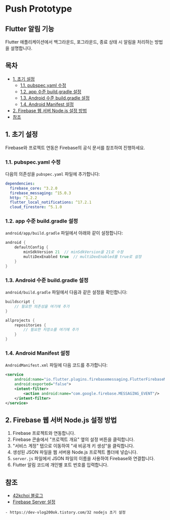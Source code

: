 
# Push Prototype

## Flutter 알림 기능

Flutter 애플리케이션에서 백그라운드, 포그라운드, 종료 상태 시 알림을 처리하는 방법을 설명합니다.

## 목차
- [1. 초기 설정](#1-초기-설정)
  - [1.1. pubspec.yaml 수정](#11-pubspecyaml-수정)
  - [1.2. app 수준 build.gradle 설정](#12-app-수준-buildgradle-설정)
  - [1.3. Android 수준 build.gradle 설정](#13-android-수준-buildgradle-설정)
  - [1.4. Android Manifest 설정](#14-android-manifest-설정)
- [2. Firebase 웹 서버 Node.js 설정 방법](#2-firebase-웹-서버-nodejs-설정-방법)
- [참조](#참조)

## 1. 초기 설정

Firebase와 프로젝트 연동은 Firebase의 공식 문서를 참조하여 진행하세요.

### 1.1. pubspec.yaml 수정

다음의 의존성을 `pubspec.yaml` 파일에 추가합니다:

```yaml
dependencies:
  firebase_core: ^3.2.0 
  firebase_messaging: ^15.0.3
  http: ^1.2.2
  flutter_local_notifications: ^17.2.1
  cloud_firestore: ^5.1.0
```

### 1.2. app 수준 build.gradle 설정

`android/app/build.gradle` 파일에서 아래와 같이 설정합니다:

``` gradle
android {
    defaultConfig {
        minSdkVersion 21  // minSdkVersion을 21로 수정
        multiDexEnabled true  // multiDexEnabled를 true로 설정
    }
}
```

### 1.3. Android 수준 build.gradle 설정

`android/build.gradle` 파일에서 다음과 같은 설정을 확인합니다:

```gradle
buildscript {
    // 필요한 의존성을 여기에 추가
}

allprojects {
    repositories {
        // 필요한 저장소를 여기에 추가
    }
}
```

### 1.4. Android Manifest 설정

`AndroidManifest.xml` 파일에 다음 코드를 추가합니다:

```xml
<service
    android:name="io.flutter.plugins.firebasemessaging.FlutterFirebaseMessagingService"
    android:exported="false">
    <intent-filter>
        <action android:name="com.google.firebase.MESSAGING_EVENT"/>
    </intent-filter>
</service>
```

## 2. Firebase 웹 서버 Node.js 설정 방법

1. Firebase 프로젝트와 연동합니다.
2. Firebase 콘솔에서 "프로젝트 개요" 옆의 설정 버튼을 클릭합니다.
3. "서비스 계정" 탭으로 이동하여 "새 비공개 키 생성"을 클릭합니다.
4. 생성된 JSON 파일을 웹 서버용 Node.js 프로젝트 폴더에 넣습니다.
5. `server.js` 파일에서 JSON 파일의 이름을 사용하여 Firebase와 연결합니다.
6. Flutter 알림 코드에 개인별 포트 번호를 입력합니다.

## 참조

- [42kchoi 블로그](https://42kchoi.tistory.com/356)
- [Firebase Server 설정](https://tech.junhabaek.net/백엔드-서버-아키텍처-presentation-layer-3-응답-유형에-따른-variation-2-push-notification-1eacb4df4a7e)

```
- https://dev-vlog200ok.tistory.com/32 nodejs 초기 설정
